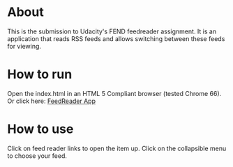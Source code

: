 # About
This is the submission to Udacity's FEND feedreader assignment. It is an application that reads RSS feeds and allows switching between these feeds for viewing. 

# How to run
Open the index.html in an HTML 5 Compliant browser (tested Chrome 66). Or click here:
[FeedReader App](https://htmlpreview.github.io/?https://github.com/angelusualle/frontend-nanodegree-feedreader/blob/master/index.html)

# How to use
Click on feed reader links to open the item up. Click on the collapsible menu to choose your feed.